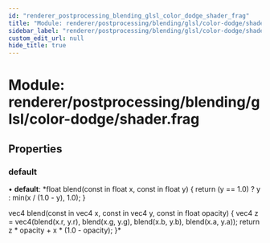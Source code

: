 ```yaml
---
id: "renderer_postprocessing_blending_glsl_color_dodge_shader_frag"
title: "Module: renderer/postprocessing/blending/glsl/color-dodge/shader.frag"
sidebar_label: "renderer/postprocessing/blending/glsl/color-dodge/shader.frag"
custom_edit_url: null
hide_title: true
---
```


# Module: renderer/postprocessing/blending/glsl/color-dodge/shader.frag

## Properties

### default

• **default**: *float blend(const in float x, const in float y) {
	return (y == 1.0) ? y : min(x / (1.0 - y), 1.0);
}

vec4 blend(const in vec4 x, const in vec4 y, const in float opacity) {
	vec4 z = vec4(blend(x.r, y.r), blend(x.g, y.g), blend(x.b, y.b), blend(x.a, y.a));
	return z * opacity + x * (1.0 - opacity);
}*
